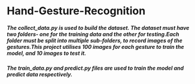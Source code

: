 # Hand-Gesture-Recognition
##### The collect_data.py is used to build the dataset. The dataset must have two folders- one for the training data and the other for testing.Each folder must be split into multiple sub-folders, to record images of the gestures.This project utilises 100 images for each gesture to train the model, and 10 images to test it.
##### The train_data.py and predict.py files are used to train the model and predict data respectively.
